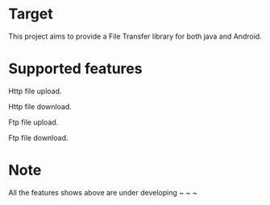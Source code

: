 # Target
This project aims  to provide a File Transfer library for both java and Android.

# Supported features
Http file upload.

Http file download.

Ftp file upload.

Ftp file download.

# Note
All the features shows above are under developing ~ ~ ~


